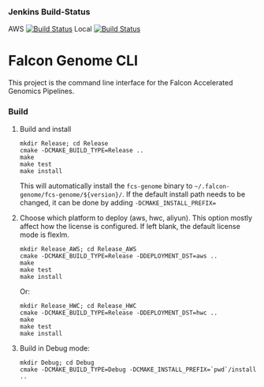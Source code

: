 ### Jenkins Build-Status
AWS [![Build Status](http://us-1.falcon-computing.com:8080/buildStatus/icon?job=Falcon-Build-Falcon-genome)](http://us-1.falcon-computing.com:8080/job/Falcon-Build-Falcon-genome/) 
Local [![Build Status](http://us-1.falcon-computing.com:8080/buildStatus/icon?job=Falcon-Build-Falcon-Genome-Internal)](http://us-1.falcon-computing.com:8080/job/Falcon-Build-Falcon-Genome-Internal/)
#
# Falcon Genome CLI
This project is the command line interface for the Falcon Accelerated Genomics Pipelines.

### Build
1. Build and install
   ```
   mkdir Release; cd Release
   cmake -DCMAKE_BUILD_TYPE=Release ..
   make
   make test
   make install
   ```
   This will automatically install the `fcs-genome` binary to `~/.falcon-genome/fcs-genome/${version}/`. If the default install path needs to be changed, it can be done by adding `-DCMAKE_INSTALL_PREFIX=`

1. Choose which platform to deploy (aws, hwc, aliyun). This option mostly affect how the license is configured. If left blank, the default license mode is flexlm.
   ```
   mkdir Release_AWS; cd Release_AWS
   cmake -DCMAKE_BUILD_TYPE=Release -DDEPLOYMENT_DST=aws ..
   make
   make test
   make install
   ```
   Or:
   ```
   mkdir Release_HWC; cd Release_HWC
   cmake -DCMAKE_BUILD_TYPE=Release -DDEPLOYMENT_DST=hwc ..
   make
   make test
   make install
   ```

1. Build in Debug mode:
   ```
   mkdir Debug; cd Debug
   cmake -DCMAKE_BUILD_TYPE=Debug -DCMAKE_INSTALL_PREFIX=`pwd`/install ..
   ```


